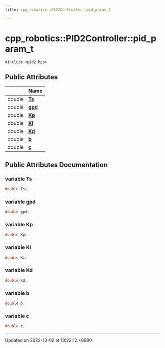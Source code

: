 ```yaml
---
title: cpp_robotics::PID2Controller::pid_param_t

---
```


# cpp_robotics::PID2Controller::pid_param_t






`#include <pid2.hpp>`

## Public Attributes

|                | Name           |
| -------------- | -------------- |
| double | **[Ts](/cpp_robotics/doxybook/Classes/structcpp__robotics_1_1PID2Controller_1_1pid__param__t/#variable-ts)**  |
| double | **[gpd](/cpp_robotics/doxybook/Classes/structcpp__robotics_1_1PID2Controller_1_1pid__param__t/#variable-gpd)**  |
| double | **[Kp](/cpp_robotics/doxybook/Classes/structcpp__robotics_1_1PID2Controller_1_1pid__param__t/#variable-kp)**  |
| double | **[Ki](/cpp_robotics/doxybook/Classes/structcpp__robotics_1_1PID2Controller_1_1pid__param__t/#variable-ki)**  |
| double | **[Kd](/cpp_robotics/doxybook/Classes/structcpp__robotics_1_1PID2Controller_1_1pid__param__t/#variable-kd)**  |
| double | **[b](/cpp_robotics/doxybook/Classes/structcpp__robotics_1_1PID2Controller_1_1pid__param__t/#variable-b)**  |
| double | **[c](/cpp_robotics/doxybook/Classes/structcpp__robotics_1_1PID2Controller_1_1pid__param__t/#variable-c)**  |

## Public Attributes Documentation

### variable Ts

```cpp
double Ts;
```


### variable gpd

```cpp
double gpd;
```


### variable Kp

```cpp
double Kp;
```


### variable Ki

```cpp
double Ki;
```


### variable Kd

```cpp
double Kd;
```


### variable b

```cpp
double b;
```


### variable c

```cpp
double c;
```


-------------------------------

Updated on 2022-10-02 at 13:22:12 +0900